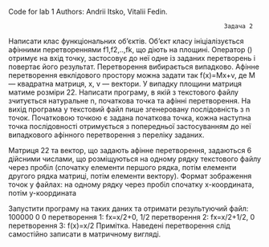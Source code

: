 ﻿Code for lab 1
Authors: Andrii Itsko, Vitalii Fedin.

                                                                Задача 2

Написати клас функціональних об’єктів. Об’єкт класу ініціалізується афінними перетвореннями f1,f2,..,fk, що діють на площині.
Оператор () отримує на вхід точку, застосовує до неї одне із заданих перетворень і повертає його результат. Перетворення вибирається випадково.
Афінне перетворення евклідового простору можна задати так f(x)=Mx+v, де M — квадратна матриця, x, v — вектори. У випадку площини матриця матиме розміри 22.
Написати програму, в якій з текстового файлу зчитується натуральне n, початкова точка та афінні перетворення.  На вихід програма у текстовий файл пише згенеровану послідовність з n точок.
Початковою точкою є задана початкова точка, кожна наступна точка послідовності отримується з попередньої застосуванням до неї випадкового афінного перетворення з переліку заданих.

Матриця 22 та вектор, що задають афінне перетворення, задаються 6 дійсними числами, що розміщуються на одному рядку текстового файлу через пробіл (спочатку елементи першого рядка, потім елементи другого рядка матриці, потім елементи вектору).
Формат зображення точок у файлах:
на одному рядку через пробіл спочатку x-координата, потім y-координата

Запустити програму на таких даних та отримати результуючий файл:
100000
0 0
перетворення 1: fx=x/2+0, 1/2
перетворення 2: fx=x/2+1/2, 0
перетворення 3: f(x)=x/2
Примітка. Наведені перетворення слід самостійно записати в матричному вигляді.
